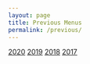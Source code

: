 ```yaml
---
layout: page
title: Previous Menus
permalink: /previous/
---
```


[2020](https://2020.schwabley.com)
[2019](https://2019.schwabley.com)
[2018](https://2018.schwabley.com)
[2017](https://2017.schwabley.com)
